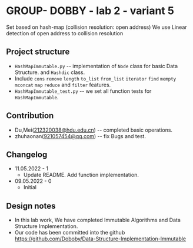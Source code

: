 # GROUP- DOBBY - lab 2 - variant 5

Set based on hash-map (collision resolution: open address)
We use Linear detection of open address to collision resolution

## Project structure

- `HashMapImmutable.py` -- implementation of `Node` class for basic Data Structure.
   and `Hashdic` class.
- Include `cons` `remove` `length` `to_list` `from_list` `iterator`
  `find` `mempty` `mconcat` `map` `reduce` and `filter` features.
- `HashMapImmutable_test.py` -- we set all function tests for `HashMapImmutable`.

## Contribution

- Du,Mei(212320038@hdu.edu.cn) -- completed basic operations.
- zhuhaonan(921057454@qq.com) -- fix Bugs and test.

## Changelog

- 11.05.2022 - 1
  - Update README. Add function implementation.
- 09.05.2022 - 0
  - Initial

## Design notes

- In this lab work, We have completed Immutable Algorithms and Data Structure Implementation.
- Our code has been committed into the github <https://github.com/Doboby/Data-Structure-Implementation-Immutable>
